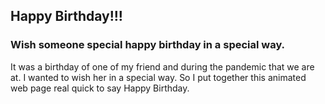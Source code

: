 ## Happy Birthday!!!

### Wish someone special happy birthday in a special way.

It was a birthday of one of my friend and during the pandemic that we are at. I wanted to wish her in a special way. So I put together this animated web page real quick to say Happy Birthday.
